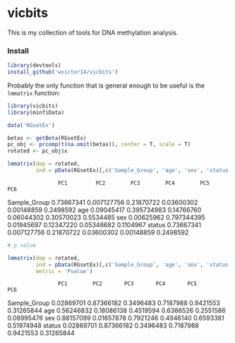 # vicbits

This is my collection of tools for DNA methylation analysis.

### Install

```r
library(devtools)
install_github('wvictor14/vicbits')
```

Probably the only function that is general enough to be useful is the `lmmatrix` function:

```r
library(vicbits)
library(minfiData)

data('RGsetEx')

betas <- getBeta(RGsetEx)
pc_obj <- prcomp(t(na.omit(betas)), center = T, scale = T)
rotated <- pc_obj$x

lmmatrix(dep = rotated,
         ind = pData(RGsetEx)[,c('Sample_Group', 'age', 'sex', 'status')])
```

                    PC1         PC2        PC3        PC4        PC5       PC6
Sample_Group 0.73667341 0.007127756 0.21870722 0.03600302 0.00148859 0.2498592
age          0.09045417 0.395734983 0.14766760 0.06044302 0.30570023 0.5534485
sex          0.00625962 0.797344395 0.01945697 0.12347220 0.05346682 0.1104967
status       0.73667341 0.007127756 0.21870722 0.03600302 0.00148859 0.2498592

```r
# p value

lmmatrix(dep = rotated,
         ind = pData(RGsetEx)[,c('Sample_Group', 'age', 'sex', 'status')],
         metric = 'Pvalue')
```

                    PC1        PC2       PC3       PC4       PC5        PC6
Sample_Group 0.02869701 0.87366182 0.3496483 0.7187988 0.9421553 0.31265844
age          0.56246832 0.18086138 0.4519594 0.6386526 0.2551586 0.08995476
sex          0.88157099 0.01657878 0.7921246 0.4946140 0.6593381 0.51974948
status       0.02869701 0.87366182 0.3496483 0.7187988 0.9421553 0.31265844